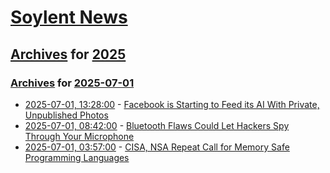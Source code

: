 # [Soylent News](../../../README.md)

## [Archives](../../index.md) for [2025](../index.md)

### [Archives](../../index.md) for [2025-07-01](index.md)

* [2025-07-01, 13:28:00](https://soylentnews.org/article.pl?sid=25/06/30/1737227&from=rss) - [Facebook is Starting to Feed its AI With Private, Unpublished Photos](https://soylentnews.org/article.pl?sid=25/06/30/1737227&from=rss)
* [2025-07-01, 08:42:00](https://soylentnews.org/article.pl?sid=25/06/30/1153228&from=rss) - [Bluetooth Flaws Could Let Hackers Spy Through Your Microphone](https://soylentnews.org/article.pl?sid=25/06/30/1153228&from=rss)
* [2025-07-01, 03:57:00](https://soylentnews.org/article.pl?sid=25/06/30/1149231&from=rss) - [CISA, NSA Repeat Call for Memory Safe Programming Languages](https://soylentnews.org/article.pl?sid=25/06/30/1149231&from=rss)
